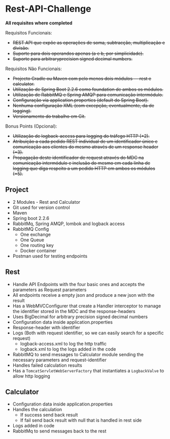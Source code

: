 
# Rest-API-Challenge

**All requisites where completed**

Requisitos Funcionais:
+ ~~REST API que expõe as operações de soma, subtracção, multiplicação e divisão.~~
+ ~~Suporte para dois operandos apenas (a e b, por simplicidade).~~
+ ~~Suporte para arbitraryprecision signed decimal numbers.~~

Requisitos Não Funcionais:
+ ~~Projecto Gradle ou Maven com pelo menos dois módulos — rest e calculator.~~
+ ~~Utilização de Spring Boot 2.2.6 como foundation de ambos os módulos.~~
+ ~~Utilização de RabbitMQ e Spring AMQP para comunicação intermódulo.~~
+ ~~Configuração via application.properties (default do Spring Boot).~~
+ ~~Nenhuma configuração XML (com excepção, eventualmente, da de logging).~~
+ ~~Versionamento do trabalho em Git.~~

Bonus Points (Opcional):
+ ~~Utilização de logback-access para logging do tráfego HTTP (+2).~~
+ ~~Atribuição a cada pedido REST individual de um identificador único e comunicação aos clientes do mesmo através de um response header (+3).~~
+ ~~Propagação deste identificador de request através do MDC na comunicação intermódulo e inclusão do mesmo em cada linha de logging que diga respeito a um pedido HTTP em ambos os módulos (+5).~~

## Project

+ 2 Modules - Rest and Calculator
+ Git used for version control
+ Maven
+ Spring boot 2.2.6
+ RabbitMq, Spring AMQP, lombok and logback access
+ RabbitMQ Config
    + One exchange
    + One Queue
    + One routing key
    + Docker container
+ Postman used for testing endpoints

## Rest

+ Handle API Endpoints with the four basic ones and accepts the parameters as Request parameters
+ All endpoints receive a empty json and produce a new json with the result
+ Has a WebMVCConfigurer that create a Handler interceptor to manage the identifier stored in the MDC and the response-headers
+ Uses BigDecimal for arbitrary precision signed decimal numbers
+ Configuration data inside application.properties
+ Response-header with identifier
+ Logs (Both with request identifier, so we can easily search for a specific request)
    + logback-access.xml to log the http traffic
    + logback.xml to log the logs added in the code
+ RabbitMQ to send messages to Calculator module sending the necessary parameters and request-identifier
+ Handles failed calculation results
+ Has a `TomcatServletWebServerFactory` that instantiates a `LogbackValve` to allow http logging

## Calculator

+ Configuration data inside application.properties
+ Handles the calculation
    + If success send back result
    + If fail send back result with null that is handled in rest side
+ Logs added in code
+ RabbitMq to send messages back to the rest